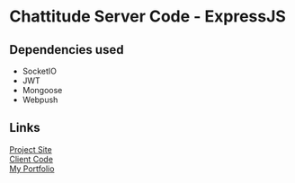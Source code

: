 # Chattitude Server Code - ExpressJS

## Dependencies used
* SocketIO
* JWT
* Mongoose
* Webpush

## Links

[Project Site](https://shubham-nazare-chattitude.netlify.app/)
<br/>
[Client Code](https://github.com/shubham4443/chattitude-client)
<br/>
[My Portfolio](https://shubham-nazare1.web.app/)